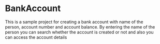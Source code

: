 # BankAccount
This is a sample project for creating a bank account with name of the person, account number and account balance.
By entering the name of the person you can search whether the account is created or not and also you can access the account details
